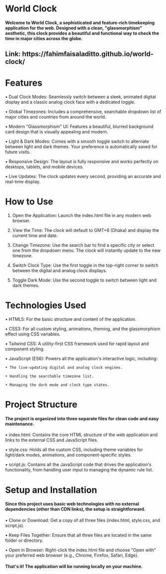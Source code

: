 # World Clock
<h4 align="left">Welcome to World Clock, a sophisticated and feature-rich timekeeping application for the web. Designed with a clean, "glassmorphism" aesthetic, this clock provides a beautiful and functional way to check the time in major cities across the globe.</h4>

<h2 align="left">Link: https://fahimfaisaladitto.github.io/world-clock/ </h2>

# Features
• Dual Clock Modes: Seamlessly switch between a sleek, animated digital display and a classic analog clock face with a dedicated toggle.

• Global Timezones: Includes a comprehensive, searchable dropdown list of major cities and countries from around the world.

• Modern "Glassmorphism" UI: Features a beautiful, blurred background card design that is visually appealing and modern.

• Light & Dark Modes: Comes with a smooth toggle switch to alternate between light and dark themes. Your preference is automatically saved for future visits.

• Responsive Design: The layout is fully responsive and works perfectly on desktops, tablets, and mobile devices.

• Live Updates: The clock updates every second, providing an accurate and real-time display.

# How to Use
1. Open the Application: Launch the index.html file in any modern web browser.

2. View the Time: The clock will default to GMT+6 (Dhaka) and display the current time and date.

3. Change Timezone: Use the search bar to find a specific city or select one from the dropdown menu. The clock will instantly update to the new timezone.

4. Switch Clock Type: Use the first toggle in the top-right corner to switch between the digital and analog clock displays.

5. Toggle Dark Mode: Use the second toggle to switch between light and dark themes.

# Technologies Used
• HTML5: For the basic structure and content of the application.

• CSS3: For all custom styling, animations, theming, and the glassmorphism effect using CSS variables.

• Tailwind CSS: A utility-first CSS framework used for rapid layout and component styling.

• JavaScript (ES6): Powers all the application's interactive logic, including:

    • The live-updating digital and analog clock engines.

    • Handling the searchable timezone list.

    • Managing the dark mode and clock type states.

# Project Structure
<h4 align="left">The project is organized into three separate files for clean code and easy maintenance.</h4>

• index.html: Contains the core HTML structure of the web application and links to the external CSS and JavaScript files.

• style.css: Holds all the custom CSS, including theme variables for light/dark modes, animations, and component-specific styles.

• script.js: Contains all the JavaScript code that drives the application's functionality, from handling user input to managing the dynamic rule list.

# Setup and Installation
<h4 align="left">Since this project uses basic web technologies with no external dependencies (other than CDN links), the setup is straightforward. </h4>

• Clone or Download: Get a copy of all three files (index.html, style.css, and script.js).

• Keep Files Together: Ensure that all three files are located in the same folder or directory.

• Open in Browser: Right-click the index.html file and choose "Open with" your preferred web browser (e.g., Chrome, Firefox, Safari, Edge).

<h4 align="left">That's it! The application will be running locally on your machine. </h4>
